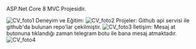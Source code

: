 ASP.Net Core 8 MVC Projesidir.

![CV_foto1](https://github.com/iboOzturk/DapperNLayer/assets/82526723/3670931a-b28a-4e58-a9fd-2338346b291e)
Deneyim ve Eğitim:
![CV_foto2](https://github.com/iboOzturk/DapperNLayer/assets/82526723/4f99c861-1608-4a58-8900-4ca0699e2ded)
Projeler: Github api servisi ile github'da bulunan repo'lar çekilmiştir.
![CV_foto3](https://github.com/iboOzturk/DapperNLayer/assets/82526723/9342e79b-d0c2-442d-b386-b6e8796e4043)
İletişim: Mesaj at butonuna tıklandığı zaman telegram botu ile bana mesaj atmaktadır.
![CV_foto4](https://github.com/iboOzturk/DapperNLayer/assets/82526723/0d568fa0-b6ab-4e19-8507-5073a0fc7336)
